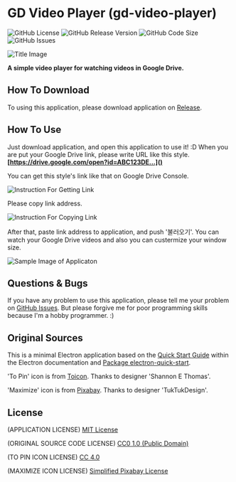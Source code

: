 # GD Video Player (gd-video-player)

![GitHub License](https://img.shields.io/github/license/gomgom/gd-video-player)
![GitHub Release Version](https://img.shields.io/github/v/release/gomgom/gd-video-player)
![GitHub Code Size](https://img.shields.io/github/languages/code-size/gomgom/gd-video-player)
![GitHub Issues](https://img.shields.io/github/issues/gomgom/gd-video-player)

![Title Image](https://drive.google.com/uc?export=view&id=1YiLPXKPxJir82-zbWRO0MKs0AhN6Jb5T)

**A simple video player for watching videos in Google Drive.**

## How To Download

To using this application, please download application on [Release](https://github.com/gomgom/gd-video-player/releases).

## How To Use

Just download application, and open this application to use it! :D
When you are put your Google Drive link, please write URL like this style.
**[https://drive.google.com/open?id=ABC123DE…]()**

You can get this style's link like that on Google Drive Console.

![Instruction For Getting Link](https://drive.google.com/uc?export=view&id=1_2Hh8CsMeffuKAugwHpSMpXQeGQfMsIm)

Please copy link address.

![Instruction For Copying Link](https://drive.google.com/uc?export=view&id=1YQjDb-eMvpg-q9J0m4FWNBvKKHMpoPRG)

After that, paste link address to application, and push '불러오기'.
You can watch your Google Drive videos and also you can custermize your window size.

![Sample Image of Applicaton](https://drive.google.com/uc?export=view&id=17T94AWDEARFIjmF1i7zrD_cN6yyie4zO)


## Questions & Bugs

If you have any problem to use this application, please tell me your problem on [GitHub Issues](https://github.com/gomgom/gd-video-player/issues). But please forgive me for poor programming skills because I'm a hobby programmer. :)


## Original Sources

This is a minimal Electron application based on the [Quick Start Guide](https://electronjs.org/docs/tutorial/quick-start) within the Electron documentation and [Package electron-quick-start](https://github.com/electron/electron-quick-start).

'To Pin' icon is from [Toicon](https://www.toicon.com/icons/lines-and-angles_pin). Thanks to designer 'Shannon E Thomas'.

'Maximize' icon is from [Pixabay](https://pixabay.com/ko/illustrations/%EC%9D%91%EC%9A%A9-%ED%94%84%EB%A1%9C%EA%B7%B8%EB%9E%A8-%ED%99%94%EC%82%B4-%EB%92%A4%EB%A1%9C-1646221/). Thanks to designer 'TukTukDesign'.

## License

(APPLICATION LICENSE)
[MIT License](LICENSE)

(ORIGINAL SOURCE CODE LICENSE)
[CC0 1.0 (Public Domain)](https://creativecommons.org/publicdomain/zero/1.0/deed.en)

(TO PIN ICON LICENSE)
[CC 4.0](https://www.toicon.com/license)

(MAXIMIZE ICON LICENSE)
[Simplified Pixabay License](https://pixabay.com/ko/service/license/)